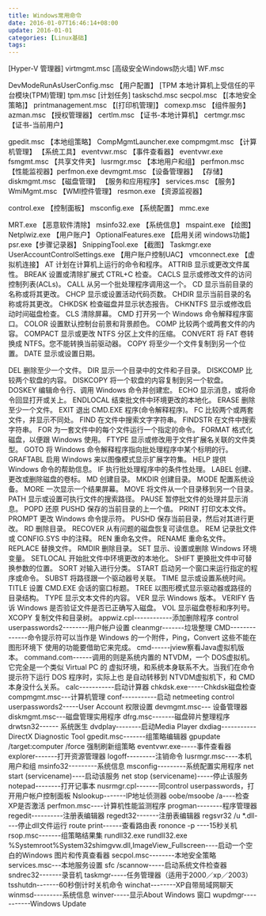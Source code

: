 ```yaml
---
title: Windows常用命令
date: 2016-01-07T16:46:14+08:00
update: 2016-01-01
categories: [Linux基础]
tags:
---
```


[Hyper-V 管理器] virtmgmt.msc 
[高级安全Windows防火墙] WF.msc

DevModeRunAsUserConfig.msc 【用户配置】
[TPM 本地计算机上受信任的平台模块(TPM)管理] tpm.msc
[计划任务] taskschd.msc
secpol.msc 【[本地安全策略]】
printmanagement.msc 【[打印机管理]】
comexp.msc 【组件服务】
azman.msc 【授权管理器】
certlm.msc 【证书-本地计算机】
certmgr.msc 【证书-当前用户】

gpedit.msc 【本地组策略】
CompMgmtLauncher.exe
compmgmt.msc 【计算机管理】
【系统工具】
    eventvwr.msc 【事件查看器】 eventvwr.exe
    fsmgmt.msc 【共享文件夹】
    lusrmgr.msc 【本地用户和组】
    perfmon.msc 【性能监视器】perfmon.exe
    devmgmt.msc 【设备管理器】
【存储】
    diskmgmt.msc 【磁盘管理】
【服务和应用程序】
    services.msc 【服务】 
    WmiMgmt.msc  【WMI控件管理】
resmon.exe 【资源监视器】

control.exe 【控制面板】
msconfig.exe 【系统配置】
mmc.exe 

MRT.exe 【恶意软件清除】
msinfo32.exe 【系统信息】
mspaint.exe 【绘图】
Netplwiz.exe 【用户账户】
OptionalFeatures.exe 【启用关闭 windows功能】
psr.exe【步骤记录器】
SnippingTool.exe 【截图】
Taskmgr.exe
UserAccountControlSettings.exe 【用户账户控制UAC】 
vmconnect.exe 【虚拟机连接】
AT 计划在计算机上运行的命令和程序。
ATTRIB 显示或更改文件属性。
BREAK 设置或清除扩展式 CTRL+C 检查。
CACLS 显示或修改文件的访问控制列表(ACLs)。
CALL 从另一个批处理程序调用这一个。
CD 显示当前目录的名称或将其更改。
CHCP 显示或设置活动代码页数。
CHDIR 显示当前目录的名称或将其更改。
CHKDSK 检查磁盘并显示状态报告。
CHKNTFS 显示或修改启动时间磁盘检查。
CLS 清除屏幕。
CMD 打开另一个 Windows 命令解释程序窗口。
COLOR 设置默认控制台前景和背景颜色。
COMP 比较两个或两套文件的内容。
COMPACT 显示或更改 NTFS 分区上文件的压缩。
CONVERT 将 FAT 卷转换成 NTFS。您不能转换当前驱动器。
COPY 将至少一个文件复制到另一个位置。
DATE 显示或设置日期。



DEL 删除至少一个文件。
DIR 显示一个目录中的文件和子目录。
DISKCOMP 比较两个软盘的内容。
DISKCOPY 将一个软盘的内容复制到另一个软盘。
DOSKEY 编辑命令行、调用 Windows 命令并创建宏。
ECHO 显示消息，或将命令回显打开或关上。
ENDLOCAL 结束批文件中环境更改的本地化。
ERASE 删除至少一个文件。
EXIT 退出 CMD.EXE 程序(命令解释程序)。
FC 比较两个或两套文件，并显示不同处。
FIND 在文件中搜索文字字符串。
FINDSTR 在文件中搜索字符串。
FOR 为一套文件中的每个文件运行一个指定的命令。
FORMAT 格式化磁盘，以便跟 Windows 使用。
FTYPE 显示或修改用于文件扩展名关联的文件类型。
GOTO 将 Windows 命令解释程序指向批处理程序中某个标明的行。
GRAFTABL 启用 Windows 来以图像模式显示扩展字符集。
HELP 提供 Windows 命令的帮助信息。
IF 执行批处理程序中的条件性处理。
LABEL 创建、更改或删除磁盘的卷标。
MD 创建目录。
MKDIR 创建目录。
MODE 配置系统设备。
MORE 一次显示一个结果屏幕。
MOVE 将文件从一个目录移到另一个目录。
PATH 显示或设置可执行文件的搜索路径。
PAUSE 暂停批文件的处理并显示消息。
POPD 还原 PUSHD 保存的当前目录的上一个值。
PRINT 打印文本文件。
PROMPT 更改 Windows 命令提示符。
PUSHD 保存当前目录，然后对其进行更改。
RD 删除目录。
RECOVER 从有问题的磁盘恢复可读信息。
REM 记录批文件或 CONFIG.SYS 中的注释。
REN 重命名文件。
RENAME 重命名文件。
REPLACE 替换文件。
RMDIR 删除目录。
SET 显示、设置或删除 Windows 环境变量。
SETLOCAL 开始批文件中环境更改的本地化。
SHIFT 更换批文件中可替换参数的位置。
SORT 对输入进行分类。
START 启动另一个窗口来运行指定的程序或命令。
SUBST 将路径跟一个驱动器号关联。
TIME 显示或设置系统时间。
TITLE 设置 CMD.EXE 会话的窗口标题。
TREE 以图形模式显示驱动器或路径的目录结构。
TYPE 显示文本文件的内容。
VER 显示 Windows 版本。
VERIFY 告诉 Windows 是否验证文件是否已正确写入磁盘。
VOL 显示磁盘卷标和序列号。
XCOPY 复制文件和目录树。
appwiz.cpl------------添加删除程序
control userpasswords2--------用户帐户设置
cleanmgr-------垃圾整理
CMD--------------命令提示符可以当作是 Windows 的一个附件，Ping，Convert 这些不能在图形环境下 使用的功能要借助它来完成。
cmd------jview察看Java虚拟机版本。
command.com------调用的则是系统内置的 NTVDM，一个 DOS虚拟机。它完全是一个类似 Virtual PC 的 虚拟环境，和系统本身联系不大。当我们在命令提示符下运行 DOS 程序时，实际上也 是自动转移到 NTVDM虚拟机下，和 CMD 本身没什么关系。
calc-----------启动计算器
chkdsk.exe-----Chkdsk磁盘检查
compmgmt.msc---计算机管理
conf-----------启动 netmeeting
control userpasswords2-----User Account 权限设置
devmgmt.msc--- 设备管理器
diskmgmt.msc---磁盘管理实用程序
dfrg.msc-------磁盘碎片整理程序
drwtsn32------ 系统医生
dvdplay--------启动Media Player
dxdiag-----------DirectX Diagnostic Tool
gpedit.msc-------组策略编辑器
gpupdate /target:computer /force 强制刷新组策略
eventvwr.exe-----事件查看器
explorer-------打开资源管理器
logoff---------注销命令
lusrmgr.msc----本机用户和组
msinfo32---------系统信息
msconfig---------系统配置实用程序
net start (servicename)----启动该服务
net stop (servicename)-----停止该服务
notepad--------打开记事本
nusrmgr.cpl-------同control userpasswords，打开用户帐户控制面板
Nslookup-------IP地址侦测器
oobe/msoobe /a----检查XP是否激活
perfmon.msc----计算机性能监测程序
progman--------程序管理器
regedit----------注册表编辑器
regedt32-------注册表编辑器
regsvr32 /u *.dll----停止dll文件运行
route print------查看路由表
rononce -p ----15秒关机
rsop.msc-------组策略结果集
rundll32.exe rundll32.exe %Systemroot%System32shimgvw.dll,ImageView_Fullscreen----启动一个空白的Windows 图片和传真查看器
secpol.msc--------本地安全策略
services.msc---本地服务设置
sfc /scannow-----启动系统文件检查器
sndrec32-------录音机
taskmgr-----任务管理器（适用于2000／xp／2003）
tsshutdn-------60秒倒计时关机命令
winchat--------XP自带局域网聊天
winmsd---------系统信息
winver-----显示About Windows 窗口
wupdmgr-----------Windows Update 